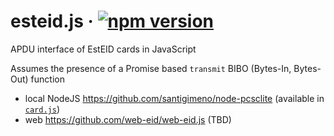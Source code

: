 # esteid.js &middot; [![npm version](https://badge.fury.io/js/esteid.svg)](https://badge.fury.io/js/esteid)
APDU interface of EstEID cards in JavaScript

Assumes the presence of a Promise based `transmit` BIBO (Bytes-In, Bytes-Out) function
- local NodeJS https://github.com/santigimeno/node-pcsclite (available in [`card.js`](./card.js))
- web https://github.com/web-eid/web-eid.js (TBD)
